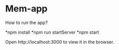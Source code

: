 # Mem-app
How to run the app?

*npm install
*npm run startServer
*npm start

Open http://localhost:3000 to view it in the browser.
